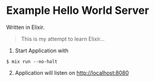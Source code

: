 # Example Hello World Server
Written in Elixir. 

> This is my attempt to learn Elixir...

1. Start Application with
  ``` console
  $ mix run --no-halt
  ```
2. Application will listen on [http://localhost:8080](http://localhost:8080)


